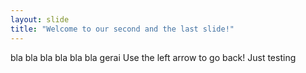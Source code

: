 ```yaml
---
layout: slide
title: "Welcome to our second and the last slide!"
---
```

bla bla bla bla bla bla 
gerai 
Use the left arrow to go back!
Just testing

